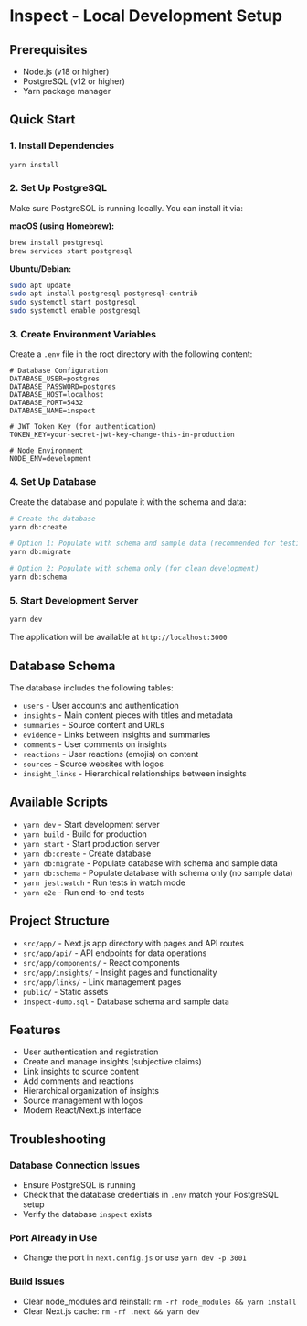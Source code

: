 # Inspect - Local Development Setup

## Prerequisites

- Node.js (v18 or higher)
- PostgreSQL (v12 or higher)
- Yarn package manager

## Quick Start

### 1. Install Dependencies

```bash
yarn install
```

### 2. Set Up PostgreSQL

Make sure PostgreSQL is running locally. You can install it via:

**macOS (using Homebrew):**

```bash
brew install postgresql
brew services start postgresql
```

**Ubuntu/Debian:**

```bash
sudo apt update
sudo apt install postgresql postgresql-contrib
sudo systemctl start postgresql
sudo systemctl enable postgresql
```

### 3. Create Environment Variables

Create a `.env` file in the root directory with the following content:

```env
# Database Configuration
DATABASE_USER=postgres
DATABASE_PASSWORD=postgres
DATABASE_HOST=localhost
DATABASE_PORT=5432
DATABASE_NAME=inspect

# JWT Token Key (for authentication)
TOKEN_KEY=your-secret-jwt-key-change-this-in-production

# Node Environment
NODE_ENV=development
```

### 4. Set Up Database

Create the database and populate it with the schema and data:

```bash
# Create the database
yarn db:create

# Option 1: Populate with schema and sample data (recommended for testing)
yarn db:migrate

# Option 2: Populate with schema only (for clean development)
yarn db:schema
```

### 5. Start Development Server

```bash
yarn dev
```

The application will be available at `http://localhost:3000`

## Database Schema

The database includes the following tables:

- `users` - User accounts and authentication
- `insights` - Main content pieces with titles and metadata
- `summaries` - Source content and URLs
- `evidence` - Links between insights and summaries
- `comments` - User comments on insights
- `reactions` - User reactions (emojis) on content
- `sources` - Source websites with logos
- `insight_links` - Hierarchical relationships between insights

## Available Scripts

- `yarn dev` - Start development server
- `yarn build` - Build for production
- `yarn start` - Start production server
- `yarn db:create` - Create database
- `yarn db:migrate` - Populate database with schema and sample data
- `yarn db:schema` - Populate database with schema only (no sample data)
- `yarn jest:watch` - Run tests in watch mode
- `yarn e2e` - Run end-to-end tests

## Project Structure

- `src/app/` - Next.js app directory with pages and API routes
- `src/app/api/` - API endpoints for data operations
- `src/app/components/` - React components
- `src/app/insights/` - Insight pages and functionality
- `src/app/links/` - Link management pages
- `public/` - Static assets
- `inspect-dump.sql` - Database schema and sample data

## Features

- User authentication and registration
- Create and manage insights (subjective claims)
- Link insights to source content
- Add comments and reactions
- Hierarchical organization of insights
- Source management with logos
- Modern React/Next.js interface

## Troubleshooting

### Database Connection Issues

- Ensure PostgreSQL is running
- Check that the database credentials in `.env` match your PostgreSQL setup
- Verify the database `inspect` exists

### Port Already in Use

- Change the port in `next.config.js` or use `yarn dev -p 3001`

### Build Issues

- Clear node_modules and reinstall: `rm -rf node_modules && yarn install`
- Clear Next.js cache: `rm -rf .next && yarn dev`
